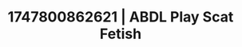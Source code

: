 ---
categories:
- BDSM whisper
- Gymnastics
- Retro fantasy play
- Erotic transformation
- Deepthroat
image: /assets/images/1747800862621.jpg
layout: post
seo:
  description: Featured content with high-quality Scat Fetish, ABDL Play. HD images
    available.
  keywords: Scat Fetish, ABDL Play
  og_image: /assets/images/1747800862621.jpg
  schema_type: VisualArtwork
tags:
- ABDL Play
- '#1747800862621'
- Scat Fetish
title: 1747800862621 | ABDL Play Scat Fetish
---